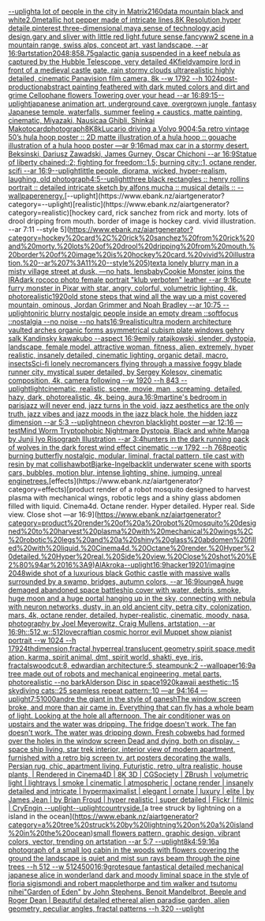[--uplight](https://www.ebank.nz/aiartgenerator?category=--uplight)[a lot of people in the city in Matrix](https://www.ebank.nz/aiartgenerator?category=a%20lot%20of%20people%20in%20the%20city%20in%20Matrix)[2160](https://www.ebank.nz/aiartgenerator?category=2160)[data mountain black and white](https://www.ebank.nz/aiartgenerator?category=data%20mountain%20black%20and%20white)[2.0](https://www.ebank.nz/aiartgenerator?category=2.0)[metallic hot pepper made of intricate lines,8K Resolution,hyper detaile,pinterest,three-dimensional,maya,sense of technology,acid design,gary and sliver with little red light,future sense,fancy](https://www.ebank.nz/aiartgenerator?category=metallic%20hot%20pepper%20made%20of%20intricate%20lines%2C8K%20Resolution%2Chyper%20detaile%2Cpinterest%2Cthree-dimensional%2Cmaya%2Csense%20of%20technology%2Cacid%20design%2Cgary%20and%20sliver%20with%20little%20red%20light%2Cfuture%20sense%2Cfancy)[ww2 scene in a mountain range, swiss alps, concept art, vast landscape, --ar 16:9](https://www.ebank.nz/aiartgenerator?category=ww2%20scene%20in%20a%20mountain%20range%2C%20swiss%20alps%2C%20concept%20art%2C%20vast%20landscape%2C%20--ar%2016%3A9)[artstation](https://www.ebank.nz/aiartgenerator?category=artstation)[2048:858](https://www.ebank.nz/aiartgenerator?category=2048%3A858)[.75](https://www.ebank.nz/aiartgenerator?category=.75)[galactic ganja suspended in a keef nebula as captured by the Hubble Telescope, very detailed 4K](https://www.ebank.nz/aiartgenerator?category=galactic%20ganja%20suspended%20in%20a%20keef%20nebula%20as%20captured%20by%20the%20Hubble%20Telescope%2C%20very%20detailed%204K)[field](https://www.ebank.nz/aiartgenerator?category=field)[vampire lord in front of a medieval castle gate, rain stormy clouds ultrarealistic highly detailed, cinematic Panavision film camera, 8k --w 1792 --h 1024](https://www.ebank.nz/aiartgenerator?category=vampire%20lord%20in%20front%20of%20a%20medieval%20castle%20gate%2C%20rain%20stormy%20clouds%20ultrarealistic%20highly%20detailed%2C%20cinematic%20Panavision%20film%20camera%2C%208k%20--w%201792%20--h%201024)[post-production](https://www.ebank.nz/aiartgenerator?category=post-production)[abstract painting feathered with dark muted colors and dirt and grime Cellophane flowers Towering over your head --ar 16:8](https://www.ebank.nz/aiartgenerator?category=abstract%20painting%20feathered%20with%20dark%20muted%20colors%20and%20dirt%20and%20grime%20Cellophane%20flowers%20Towering%20over%20your%20head%20--ar%2016%3A8)[9:15](https://www.ebank.nz/aiartgenerator?category=9%3A15)[--uplight](https://www.ebank.nz/aiartgenerator?category=--uplight)[japanese animation art, underground cave, overgrown jungle, fantasy Japanese temple, waterfalls, summer feeling  + caustics, matte painting, cinematic, Miyazaki, Nausicaa Ghibli, Shinkai Makoto](https://www.ebank.nz/aiartgenerator?category=japanese%20animation%20art%2C%20underground%20cave%2C%20overgrown%20jungle%2C%20fantasy%20Japanese%20temple%2C%20waterfalls%2C%20summer%20feeling%20%20%2B%20caustics%2C%20matte%20painting%2C%20cinematic%2C%20Miyazaki%2C%20Nausicaa%20Ghibli%2C%20Shinkai%20Makoto)[card](https://www.ebank.nz/aiartgenerator?category=card)[photograph](https://www.ebank.nz/aiartgenerator?category=photograph)[8K](https://www.ebank.nz/aiartgenerator?category=8K)[8k](https://www.ebank.nz/aiartgenerator?category=8k)[Lucario driving a Volvo 900](https://www.ebank.nz/aiartgenerator?category=Lucario%20driving%20a%20Volvo%20900)[4:5](https://www.ebank.nz/aiartgenerator?category=4%3A5)[a retro vintage 50’s hula hoop poster :: 2D matte illustration of a hula hoop :: gouache illustration of a hula hoop poster —ar 9:16](https://www.ebank.nz/aiartgenerator?category=a%20retro%20vintage%2050%E2%80%99s%20hula%20hoop%20poster%20%3A%3A%202D%20matte%20illustration%20of%20a%20hula%20hoop%20%3A%3A%20gouache%20illustration%20of%20a%20hula%20hoop%20poster%20%E2%80%94ar%209%3A16)[mad max car in a stormy desert, Beksinski, Dariusz Zawadski, James Gurney, Oscar Chichoni --ar 16:9](https://www.ebank.nz/aiartgenerator?category=mad%20max%20car%20in%20a%20stormy%20desert%2C%20Beksinski%2C%20Dariusz%20Zawadski%2C%20James%20Gurney%2C%20Oscar%20Chichoni%20--ar%2016%3A9)[Statue of liberty chained::2; fighting for freedom::1.5; burning city::1, octane render, scifi --ar 16:9](https://www.ebank.nz/aiartgenerator?category=Statue%20of%20liberty%20chained%3A%3A2%3B%20fighting%20for%20freedom%3A%3A1.5%3B%20burning%20city%3A%3A1%2C%20octane%20render%2C%20scifi%20--ar%2016%3A9)[--uplight](https://www.ebank.nz/aiartgenerator?category=--uplight)[little people, diorama, wicked, hyper-realism, laughing, old photograph](https://www.ebank.nz/aiartgenerator?category=little%20people%2C%20diorama%2C%20wicked%2C%20hyper-realism%2C%20laughing%2C%20old%20photograph)[4:5](https://www.ebank.nz/aiartgenerator?category=4%3A5)[--uplight](https://www.ebank.nz/aiartgenerator?category=--uplight)[three black rectangles :: henry rollins portrait :: detailed intricate sketch by alfons mucha :: musical details :: --wallpaper](https://www.ebank.nz/aiartgenerator?category=three%20black%20rectangles%20%3A%3A%20henry%20rollins%20portrait%20%3A%3A%20detailed%20intricate%20sketch%20by%20alfons%20mucha%20%3A%3A%20musical%20details%20%3A%3A%20--wallpaper)[energy.](https://www.ebank.nz/aiartgenerator?category=energy.)[--uplight](https://www.ebank.nz/aiartgenerator?category=--uplight)[realistic](https://www.ebank.nz/aiartgenerator?category=realistic)[hockey card, rick sanchez from rick and morty. lots of drool dripping from mouth. border of image is hockey card. vivid illustration. --ar 7:11 --style 5](https://www.ebank.nz/aiartgenerator?category=hockey%20card%2C%20rick%20sanchez%20from%20rick%20and%20morty.%20lots%20of%20drool%20dripping%20from%20mouth.%20border%20of%20image%20is%20hockey%20card.%20vivid%20illustration.%20--ar%207%3A11%20--style%205)[text](https://www.ebank.nz/aiartgenerator?category=text)[a lonely blurry man in a misty village street at dusk, —no hats, lensbaby](https://www.ebank.nz/aiartgenerator?category=a%20lonely%20blurry%20man%20in%20a%20misty%20village%20street%20at%20dusk%2C%20%E2%80%94no%20hats%2C%20lensbaby)[Cookie Monster joins the IRA](https://www.ebank.nz/aiartgenerator?category=Cookie%20Monster%20joins%20the%20IRA)[dark rococo photo female portrait "klub verboten" leather --ar 9:16](https://www.ebank.nz/aiartgenerator?category=dark%20rococo%20photo%20female%20portrait%20%22klub%20verboten%22%20leather%20--ar%209%3A16)[cute furry monster in Pixar with star, angry, colorful, volumetric lighting, 4k, photorealistic](https://www.ebank.nz/aiartgenerator?category=cute%20furry%20monster%20in%20Pixar%20with%20star%2C%20angry%2C%20colorful%2C%20volumetric%20lighting%2C%204k%2C%20photorealistic)[1920](https://www.ebank.nz/aiartgenerator?category=1920)[old stone steps that wind all the way up a mist covered mountain, ominous, Jordan Grimmer and Noah Bradley --ar 10:75 --uplight](https://www.ebank.nz/aiartgenerator?category=old%20stone%20steps%20that%20wind%20all%20the%20way%20up%20a%20mist%20covered%20mountain%2C%20ominous%2C%20Jordan%20Grimmer%20and%20Noah%20Bradley%20--ar%2010%3A75%20--uplight)[oniric blurry nostalgic people inside an empty dream ::softfocus ::nostalgia --no noise --no hats](https://www.ebank.nz/aiartgenerator?category=oniric%20blurry%20nostalgic%20people%20inside%20an%20empty%20dream%20%3A%3Asoftfocus%20%3A%3Anostalgia%20--no%20noise%20--no%20hats)[16:9](https://www.ebank.nz/aiartgenerator?category=16%3A9)[realistic](https://www.ebank.nz/aiartgenerator?category=realistic)[ultra modern architecture vaulted arches organic forms asymmetrical cubism plate windows gehry salk Kandinsky kawakubo --aspect 16:9](https://www.ebank.nz/aiartgenerator?category=ultra%20modern%20architecture%20vaulted%20arches%20organic%20forms%20asymmetrical%20cubism%20plate%20windows%20gehry%20salk%20Kandinsky%20kawakubo%20--aspect%2016%3A9)[emily ratajkowski, slender, dystopia, landscape, female model, attractive woman, fitness, alien, extremely, hyper realistic, insanely detailed, cinematic lighting, organic detail, macro, insects](https://www.ebank.nz/aiartgenerator?category=emily%20ratajkowski%2C%20slender%2C%20dystopia%2C%20landscape%2C%20female%20model%2C%20attractive%20woman%2C%20fitness%2C%20alien%2C%20extremely%2C%20hyper%20realistic%2C%20insanely%20detailed%2C%20cinematic%20lighting%2C%20organic%20detail%2C%20macro%2C%20insects)[Sci-fi lonely necromancers flying through a massive foggy blade runner city, mystical super detailed, by Sergey Kolesov, cinematic composition, 4k, camera following --w 1920 --h 843 --uplight](https://www.ebank.nz/aiartgenerator?category=Sci-fi%20lonely%20necromancers%20flying%20through%20a%20massive%20foggy%20blade%20runner%20city%2C%20mystical%20super%20detailed%2C%20by%20Sergey%20Kolesov%2C%20cinematic%20composition%2C%204k%2C%20camera%20following%20--w%201920%20--h%20843%20--uplight)[light](https://www.ebank.nz/aiartgenerator?category=light)[cinematic, realistic, scene, movie, man , screaming, detailed, hazy, dark, photorealistic, 4k, being, aura,](https://www.ebank.nz/aiartgenerator?category=cinematic%2C%20realistic%2C%20scene%2C%20movie%2C%20man%20%2C%20screaming%2C%20detailed%2C%20hazy%2C%20dark%2C%20photorealistic%2C%204k%2C%20being%2C%20aura%2C)[16:9](https://www.ebank.nz/aiartgenerator?category=16%3A9)[martine's bedroom in paris](https://www.ebank.nz/aiartgenerator?category=martine%27s%20bedroom%20in%20paris)[jazz will never end, jazz turns in the void, jazz aesthetics are the only truth, jazz vibes and jazz moods in the jazz black hole, the hidden jazz dimension --ar 5:3 --uplight](https://www.ebank.nz/aiartgenerator?category=jazz%20will%20never%20end%2C%20jazz%20turns%20in%20the%20void%2C%20jazz%20aesthetics%20are%20the%20only%20truth%2C%20jazz%20vibes%20and%20jazz%20moods%20in%20the%20jazz%20black%20hole%2C%20the%20hidden%20jazz%20dimension%20--ar%205%3A3%20--uplight)[neon chevron blacklight poster —ar 12:16 —test](https://www.ebank.nz/aiartgenerator?category=neon%20chevron%20blacklight%20poster%20%E2%80%94ar%2012%3A16%20%E2%80%94test)[Mind Worm  Tryptophobic Nightmare Dystopia, Black and white Manga by Junji Iyo Risograph  Illustration --ar 3:4](https://www.ebank.nz/aiartgenerator?category=Mind%20Worm%20%20Tryptophobic%20Nightmare%20Dystopia%2C%20Black%20and%20white%20Manga%20by%20Junji%20Iyo%20Risograph%20%20Illustration%20--ar%203%3A4)[hunters in the dark running pack of wolves in the dark forest wind effect cinematic --w 1792 --h 768](https://www.ebank.nz/aiartgenerator?category=hunters%20in%20the%20dark%20running%20pack%20of%20wolves%20in%20the%20dark%20forest%20wind%20effect%20cinematic%20--w%201792%20--h%20768)[peotic burning butterfly nostalgic, modular, liminal, fractal pattern, tile cast with resin by mat collishaw](https://www.ebank.nz/aiartgenerator?category=peotic%20burning%20butterfly%20nostalgic%2C%20modular%2C%20liminal%2C%20fractal%20pattern%2C%20tile%20cast%20with%20resin%20by%20mat%20collishaw)[bot](https://www.ebank.nz/aiartgenerator?category=bot)[Bjarke-Ingel](https://www.ebank.nz/aiartgenerator?category=Bjarke-Ingel)[backlit underwater scene with sports cars, bubbles, motion blur, intense lighting, shine, jumping, unreal engine](https://www.ebank.nz/aiartgenerator?category=backlit%20underwater%20scene%20with%20sports%20cars%2C%20bubbles%2C%20motion%20blur%2C%20intense%20lighting%2C%20shine%2C%20jumping%2C%20unreal%20engine)[trees.](https://www.ebank.nz/aiartgenerator?category=trees.)[effects](https://www.ebank.nz/aiartgenerator?category=effects)[product render of a robot mosquito designed to harvest plasma with mechanical wings, robotic legs and a shiny glass abdomen filled with liquid. Cinema4d. Octane render. Hyper detailed. Hyper real. Side view. Close shot —ar 16:9](https://www.ebank.nz/aiartgenerator?category=product%20render%20of%20a%20robot%20mosquito%20designed%20to%20harvest%20plasma%20with%20mechanical%20wings%2C%20robotic%20legs%20and%20a%20shiny%20glass%20abdomen%20filled%20with%20liquid.%20Cinema4d.%20Octane%20render.%20Hyper%20detailed.%20Hyper%20real.%20Side%20view.%20Close%20shot%20%E2%80%94ar%2016%3A9)[AlAkroka](https://www.ebank.nz/aiartgenerator?category=AlAkroka)[--uplight](https://www.ebank.nz/aiartgenerator?category=--uplight)[16:9](https://www.ebank.nz/aiartgenerator?category=16%3A9)[hacker](https://www.ebank.nz/aiartgenerator?category=hacker)[1920](https://www.ebank.nz/aiartgenerator?category=1920)[1](https://www.ebank.nz/aiartgenerator?category=1)[/imagine 2048](https://www.ebank.nz/aiartgenerator?category=/imagine%202048)[wide shot of a luxurious black Gothic castle with massive walls surrounded by a swamp, bridges, autumn colors, --ar 16:9](https://www.ebank.nz/aiartgenerator?category=wide%20shot%20of%20a%20luxurious%20black%20Gothic%20castle%20with%20massive%20walls%20surrounded%20by%20a%20swamp%2C%20bridges%2C%20autumn%20colors%2C%20--ar%2016%3A9)[lounge](https://www.ebank.nz/aiartgenerator?category=lounge)[A huge demaged abandoned space battleship cover with water, debris, smoke, huge moon and a huge portal hanging up in the sky, connecting with nebula with neuron networks, dusty, in an old ancient city, petra city, colonization, mars, 4k, octane render, detailed, hyper-realistic, cinematic, moody, nasa, photography by Joel Meyerowitz, Craig Mullens, artstation, --ar 16:9](https://www.ebank.nz/aiartgenerator?category=A%20huge%20demaged%20abandoned%20space%20battleship%20cover%20with%20water%2C%20debris%2C%20smoke%2C%20huge%20moon%20and%20a%20huge%20portal%20hanging%20up%20in%20the%20sky%2C%20connecting%20with%20nebula%20with%20neuron%20networks%2C%20dusty%2C%20in%20an%20old%20ancient%20city%2C%20petra%20city%2C%20colonization%2C%20mars%2C%204k%2C%20octane%20render%2C%20detailed%2C%20hyper-realistic%2C%20cinematic%2C%20moody%2C%20nasa%2C%20photography%20by%20Joel%20Meyerowitz%2C%20Craig%20Mullens%2C%20artstation%2C%20--ar%2016%3A9)[h::512,w::512](https://www.ebank.nz/aiartgenerator?category=h%3A%3A512%2Cw%3A%3A512)[lovecraftian cosmic horror evil Muppet show pianist portrait --w 1024 --h 1792](https://www.ebank.nz/aiartgenerator?category=lovecraftian%20cosmic%20horror%20evil%20Muppet%20show%20pianist%20portrait%20--w%201024%20--h%201792)[4thdimension,fractal,hyperreal,translucent,geometry,spirit,space,meditation, karma, spirit animal, dmt, spirit world, shakti, eye, iris, fractals](https://www.ebank.nz/aiartgenerator?category=4thdimension%2Cfractal%2Chyperreal%2Ctranslucent%2Cgeometry%2Cspirit%2Cspace%2Cmeditation%2C%20karma%2C%20spirit%20animal%2C%20dmt%2C%20spirit%20world%2C%20shakti%2C%20eye%2C%20iris%2C%20fractals)[woodcut:8, edwardian architecture:5, steampunk:2 --wallpaper](https://www.ebank.nz/aiartgenerator?category=woodcut%3A8%2C%20edwardian%20architecture%3A5%2C%20steampunk%3A2%20--wallpaper)[16:9](https://www.ebank.nz/aiartgenerator?category=16%3A9)[a tree made out of robots and mechanical engineering, metal parts, photorealistic --no bark](https://www.ebank.nz/aiartgenerator?category=a%20tree%20made%20out%20of%20robots%20and%20mechanical%20engineering%2C%20metal%20parts%2C%20photorealistic%20--no%20bark)[Alderson Disc in space](https://www.ebank.nz/aiartgenerator?category=Alderson%20Disc%20in%20space)[1920](https://www.ebank.nz/aiartgenerator?category=1920)[kawaii aesthetic::15 skydiving cats::25 seamless repeat pattern::10  —ar 94:164 —uplight](https://www.ebank.nz/aiartgenerator?category=kawaii%20aesthetic%3A%3A15%20skydiving%20cats%3A%3A25%20seamless%20repeat%20pattern%3A%3A10%20%20%E2%80%94ar%2094%3A164%20%E2%80%94uplight)[7:5](https://www.ebank.nz/aiartgenerator?category=7%3A5)[1000](https://www.ebank.nz/aiartgenerator?category=1000)[andre the giant in the style of ganesh](https://www.ebank.nz/aiartgenerator?category=andre%20the%20giant%20in%20the%20style%20of%20ganesh)[The window screen broke, and more than air came in.  Everything that can fly has a whole beam of light.  Looking at the hole all afternoon.  The air conditioner was on upstairs and the water was dripping.  The fridge doesn't work. The fan doesn't work.  The water was dripping down.  Fresh cobwebs had formed over the holes in the window screen  Dead and dying, both on display. -](https://www.ebank.nz/aiartgenerator?category=The%20window%20screen%20broke%2C%20and%20more%20than%20air%20came%20in.%20%20Everything%20that%20can%20fly%20has%20a%20whole%20beam%20of%20light.%20%20Looking%20at%20the%20hole%20all%20afternoon.%20%20The%20air%20conditioner%20was%20on%20upstairs%20and%20the%20water%20was%20dripping.%20%20The%20fridge%20doesn%27t%20work.%20The%20fan%20doesn%27t%20work.%20%20The%20water%20was%20dripping%20down.%20%20Fresh%20cobwebs%20had%20formed%20over%20the%20holes%20in%20the%20window%20screen%20%20Dead%20and%20dying%2C%20both%20on%20display.%20-)[space ship living, star trek interior, interior view of modern apartment, furnished with a retro big screen tv, art posters decorating the walls, Persian rug, chic, apartment living, Futuristic, retro, ultra realistic, house plants, | Rendered in Cinema4D | 8K 3D | CGSociety | ZBrush | volumetric light | lightrays | smoke | cinematic | atmospheric | octane render | insanely detailed and intricate | hypermaximalist | elegant | ornate | luxury | elite | by James Jean | by Brian Froud | hyper realistic | super detailed | Flickr | filmic | CryEngin --uplight](https://www.ebank.nz/aiartgenerator?category=space%20ship%20living%2C%20star%20trek%20interior%2C%20interior%20view%20of%20modern%20apartment%2C%20furnished%20with%20a%20retro%20big%20screen%20tv%2C%20art%20posters%20decorating%20the%20walls%2C%20Persian%20rug%2C%20chic%2C%20apartment%20living%2C%20Futuristic%2C%20retro%2C%20ultra%20realistic%2C%20house%20plants%2C%20%7C%20Rendered%20in%20Cinema4D%20%7C%208K%203D%20%7C%20CGSociety%20%7C%20ZBrush%20%7C%20volumetric%20light%20%7C%20lightrays%20%7C%20smoke%20%7C%20cinematic%20%7C%20atmospheric%20%7C%20octane%20render%20%7C%20insanely%20detailed%20and%20intricate%20%7C%20hypermaximalist%20%7C%20elegant%20%7C%20ornate%20%7C%20luxury%20%7C%20elite%20%7C%20by%20James%20Jean%20%7C%20by%20Brian%20Froud%20%7C%20hyper%20realistic%20%7C%20super%20detailed%20%7C%20Flickr%20%7C%20filmic%20%7C%20CryEngin%20--uplight)[--uplight](https://www.ebank.nz/aiartgenerator?category=--uplight)[countryside.](https://www.ebank.nz/aiartgenerator?category=countryside.)[a tree struck by lightning on a island in the ocean](https://www.ebank.nz/aiartgenerator?category=a%20tree%20struck%20by%20lightning%20on%20a%20island%20in%20the%20ocean)[small flowers pattern, graphic design, vibrant colors, vector, trending on artstation --ar 5:7 --uplight](https://www.ebank.nz/aiartgenerator?category=small%20flowers%20pattern%2C%20graphic%20design%2C%20vibrant%20colors%2C%20vector%2C%20trending%20on%20artstation%20--ar%205%3A7%20--uplight)[8k](https://www.ebank.nz/aiartgenerator?category=8k)[4:5](https://www.ebank.nz/aiartgenerator?category=4%3A5)[9:16](https://www.ebank.nz/aiartgenerator?category=9%3A16)[a photograph of a small log cabin in the woods with flowers covering the ground the landscape is quiet and mist sun rays beam through the pine trees --h 512 --w 512](https://www.ebank.nz/aiartgenerator?category=a%20photograph%20of%20a%20small%20log%20cabin%20in%20the%20woods%20with%20flowers%20covering%20the%20ground%20the%20landscape%20is%20quiet%20and%20mist%20sun%20rays%20beam%20through%20the%20pine%20trees%20--h%20512%20--w%20512)[4500](https://www.ebank.nz/aiartgenerator?category=4500)[16:9](https://www.ebank.nz/aiartgenerator?category=16%3A9)[grotesque fantastical detailed mechanical japanese alice in wonderland dark and moody liminal space in the style of floria sigismondi and robert mapplethorpe and tim walker and tsutomu nihei](https://www.ebank.nz/aiartgenerator?category=grotesque%20fantastical%20detailed%20mechanical%20japanese%20alice%20in%20wonderland%20dark%20and%20moody%20liminal%20space%20in%20the%20style%20of%20floria%20sigismondi%20and%20robert%20mapplethorpe%20and%20tim%20walker%20and%20tsutomu%20nihei)["Garden of Eden" by John Stephens, Benoit Mandelbrot, Beeple and Roger Dean | Beautiful detailed ethereal alien paradise garden, alien geometry, peculiar angles, fractal patterns --h 320 --uplight](https://www.ebank.nz/aiartgenerator?category=%22Garden%20of%20Eden%22%20by%20John%20Stephens%2C%20Benoit%20Mandelbrot%2C%20Beeple%20and%20Roger%20Dean%20%7C%20Beautiful%20detailed%20ethereal%20alien%20paradise%20garden%2C%20alien%20geometry%2C%20peculiar%20angles%2C%20fractal%20patterns%20--h%20320%20--uplight)